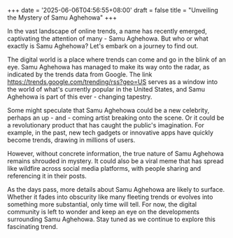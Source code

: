 +++
date = '2025-06-06T04:56:55+08:00'
draft = false
title = "Unveiling the Mystery of Samu Aghehowa"
+++

In the vast landscape of online trends, a name has recently emerged, captivating the attention of many - Samu Aghehowa. But who or what exactly is Samu Aghehowa? Let's embark on a journey to find out.

The digital world is a place where trends can come and go in the blink of an eye. Samu Aghehowa has managed to make its way onto the radar, as indicated by the trends data from Google. The link https://trends.google.com/trending/rss?geo=US serves as a window into the world of what's currently popular in the United States, and Samu Aghehowa is part of this ever - changing tapestry.

Some might speculate that Samu Aghehowa could be a new celebrity, perhaps an up - and - coming artist breaking onto the scene. Or it could be a revolutionary product that has caught the public's imagination. For example, in the past, new tech gadgets or innovative apps have quickly become trends, drawing in millions of users.

However, without concrete information, the true nature of Samu Aghehowa remains shrouded in mystery. It could also be a viral meme that has spread like wildfire across social media platforms, with people sharing and referencing it in their posts.

As the days pass, more details about Samu Aghehowa are likely to surface. Whether it fades into obscurity like many fleeting trends or evolves into something more substantial, only time will tell. For now, the digital community is left to wonder and keep an eye on the developments surrounding Samu Aghehowa. Stay tuned as we continue to explore this fascinating trend.